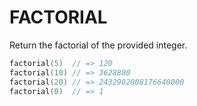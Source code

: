 # FACTORIAL
Return the factorial of the provided integer.

```go
factorial(5)  // => 120
factorial(10) // => 3628800
factorial(20) // => 2432902008176640000
factorial(0)  // => 1
```
